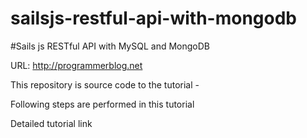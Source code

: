 # sailsjs-restful-api-with-mongodb

#Sails js RESTful API with MySQL and MongoDB

URL: http://programmerblog.net

This repository is source code to the tutorial -

Following steps are performed in this tutorial


Detailed tutorial link

